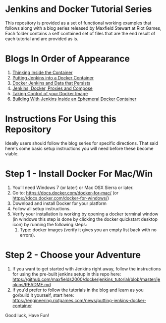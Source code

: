 # Jenkins and Docker Tutorial Series

This repository is provided as a set of functional working examples that follows along with a blog series released by Maxfield Stewart at Riot Games, Each folder contains a self contained set of files that are the end result of each tutorial and are provided as is.

# Blogs In Order of Appearance

1. [Thinking Inside the Container](http://engineering.riotgames.com/news/thinking-inside-container)
2. [Putting Jenkins into a Docker Container](http://engineering.riotgames.com/news/putting-jenkins-docker-container)
3. [Docker Jenkins and Data that Persists](http://engineering.riotgames.com/news/docker-jenkins-data-persists)
4. [Jenkins, Docker, Proxies and Compose](http://engineering.riotgames.com/news/jenkins-docker-proxies-and-compose)
5. [Taking Control of your Docker Image](http://engineering.riotgames.com/news/taking-control-your-docker-image)
6. [Building With Jenkins Inside an Ephemeral Docker Container](http://engineering.riotgames.com/news/building-jenkins-inside-ephemeral-docker-container)

# Instructions For Using this Repository

Ideally users should follow the blog series for specific directions.  That said here's some basic setup instructions you will need before these become viable.

# Step 1 - Install Docker For Mac/Win

1. You’ll need Windows 7 (or later) or Mac OSX Sierra or later.
2. Go to: https://docs.docker.com/docker-for-mac/  (or https://docs.docker.com/docker-for-windows/)
3. Download and install Docker for your platform
4. Follow all setup instructions.
4. Verify your installation is working by opening a docker terminal window (in windows this step is done by clicking the docker quickstart desktop icon) by running the following steps:
    1. Type: docker images (verify it gives you an empty list back with no errors).

# Step 2 - Choose your Adventure

1. If you want to get started with Jenkins right away, follow the instructions for using the pre-built jenkins setup in this repo here: https://github.com/maxfields2000/dockerjenkins_tutorial/blob/master/jenkins/README.md
2. If you'd prefer to follow the tutorials in the blog and learn as you go/build it yourself, start here: https://engineering.riotgames.com/news/putting-jenkins-docker-container


Good luck, Have Fun!